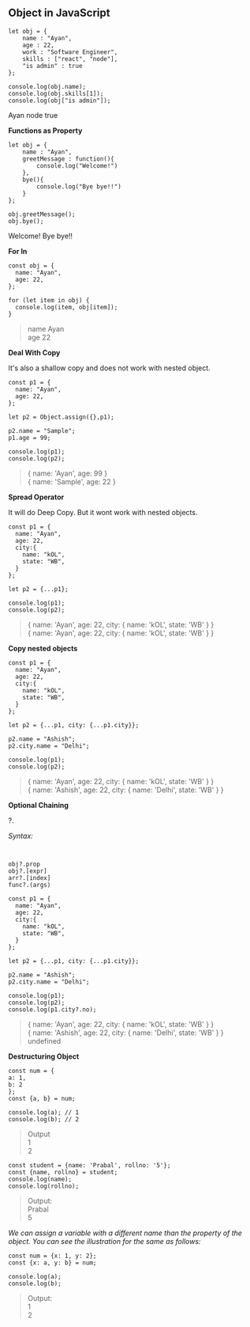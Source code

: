 ## Object in JavaScript

````
let obj = {
    name : "Ayan",
    age : 22,
    work : "Software Engineer",
    skills : ["react", "node"],
    "is admin" : true
};

console.log(obj.name);
console.log(obj.skills[1]);
console.log(obj["is admin"]);
````

Ayan
node
true

**Functions as Property**

````
let obj = {
    name : "Ayan",
    greetMessage : function(){
        console.log("Welcome!")
    },
    bye(){
        console.log("Bye bye!!")
    }
};

obj.greetMessage();
obj.bye();
````

Welcome!
Bye bye!!

**For In**

```
const obj = {
  name: "Ayan",
  age: 22,
};

for (let item in obj) {
  console.log(item, obj[item]);
}

```

> name Ayan\
age 22

**Deal With Copy**

It's also a shallow copy and does not work with nested object.

````
const p1 = {
  name: "Ayan",
  age: 22,
};

let p2 = Object.assign({},p1);

p2.name = "Sample";
p1.age = 99;

console.log(p1);
console.log(p2);
````

> { name: 'Ayan', age: 99 }\
{ name: 'Sample', age: 22 }

**Spread Operator**

It will do Deep Copy. But it wont work with nested objects.

````
const p1 = {
  name: "Ayan",
  age: 22,
  city:{
    name: "kOL",
    state: "WB",
  }
};

let p2 = {...p1};

console.log(p1);
console.log(p2);
````
> { name: 'Ayan', age: 22, city: { name: 'kOL', state: 'WB' } }\
{ name: 'Ayan', age: 22, city: { name: 'kOL', state: 'WB' } }

**Copy nested objects**

````
const p1 = {
  name: "Ayan",
  age: 22,
  city:{
    name: "kOL",
    state: "WB",
  }
};

let p2 = {...p1, city: {...p1.city}};

p2.name = "Ashish";
p2.city.name = "Delhi";

console.log(p1);
console.log(p2);
````

> { name: 'Ayan', age: 22, city: { name: 'kOL', state: 'WB' } }\
{ name: 'Ashish', age: 22, city: { name: 'Delhi', state: 'WB' } }

**Optional Chaining**

?.

*Syntax:*

````
 

obj?.prop
obj?.[expr]
arr?.[index]
func?.(args)
````

````
const p1 = {
  name: "Ayan",
  age: 22,
  city:{
    name: "kOL",
    state: "WB",
  }
};

let p2 = {...p1, city: {...p1.city}};

p2.name = "Ashish";
p2.city.name = "Delhi";

console.log(p1);
console.log(p2);
console.log(p1.city?.no);
````

> { name: 'Ayan', age: 22, city: { name: 'kOL', state: 'WB' } }\
{ name: 'Ashish', age: 22, city: { name: 'Delhi', state: 'WB' } }\
undefined

**Destructuring Object**

````
const num = {
a: 1, 
b: 2
};  
const {a, b} = num;  
  
console.log(a); // 1  
console.log(b); // 2  
````

> Output\
1\
2

````
const student = {name: 'Prabal', rollno: '5'};  
const {name, rollno} = student;  
console.log(name); 
console.log(rollno); 
````
> Output:\
Prabal\
5

*We can assign a variable with a different name than the property of the object. You can see the illustration for the same as follows:*

````
const num = {x: 1, y: 2};  
const {x: a, y: b} = num;  
   
console.log(a);   
console.log(b); 
````
> Output:\
1\
2
